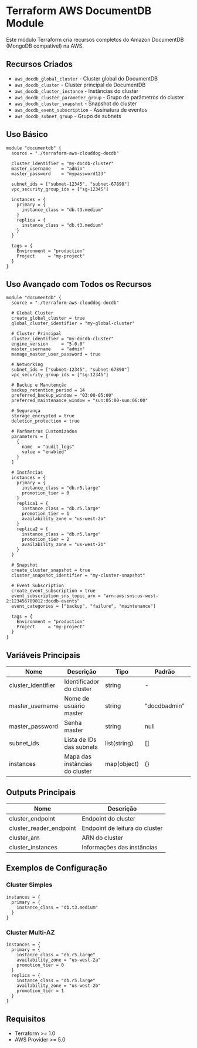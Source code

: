 # Terraform AWS DocumentDB Module

Este módulo Terraform cria recursos completos do Amazon DocumentDB (MongoDB compatível) na AWS.

## Recursos Criados

- `aws_docdb_global_cluster` - Cluster global do DocumentDB
- `aws_docdb_cluster` - Cluster principal do DocumentDB
- `aws_docdb_cluster_instance` - Instâncias do cluster
- `aws_docdb_cluster_parameter_group` - Grupo de parâmetros do cluster
- `aws_docdb_cluster_snapshot` - Snapshot do cluster
- `aws_docdb_event_subscription` - Assinatura de eventos
- `aws_docdb_subnet_group` - Grupo de subnets

## Uso Básico

```hcl
module "documentdb" {
  source = "./terraform-aws-clouddog-docdb"

  cluster_identifier = "my-docdb-cluster"
  master_username    = "admin"
  master_password    = "mypassword123"
  
  subnet_ids = ["subnet-12345", "subnet-67890"]
  vpc_security_group_ids = ["sg-12345"]

  instances = {
    primary = {
      instance_class = "db.t3.medium"
    }
    replica = {
      instance_class = "db.t3.medium"
    }
  }

  tags = {
    Environment = "production"
    Project     = "my-project"
  }
}
```

## Uso Avançado com Todos os Recursos

```hcl
module "documentdb" {
  source = "./terraform-aws-clouddog-docdb"

  # Global Cluster
  create_global_cluster = true
  global_cluster_identifier = "my-global-cluster"

  # Cluster Principal
  cluster_identifier = "my-docdb-cluster"
  engine_version     = "5.0.0"
  master_username    = "admin"
  manage_master_user_password = true
  
  # Networking
  subnet_ids = ["subnet-12345", "subnet-67890"]
  vpc_security_group_ids = ["sg-12345"]
  
  # Backup e Manutenção
  backup_retention_period = 14
  preferred_backup_window = "03:00-05:00"
  preferred_maintenance_window = "sun:05:00-sun:06:00"
  
  # Segurança
  storage_encrypted = true
  deletion_protection = true
  
  # Parâmetros Customizados
  parameters = [
    {
      name  = "audit_logs"
      value = "enabled"
    }
  ]
  
  # Instâncias
  instances = {
    primary = {
      instance_class = "db.r5.large"
      promotion_tier = 0
    }
    replica1 = {
      instance_class = "db.r5.large"
      promotion_tier = 1
      availability_zone = "us-west-2a"
    }
    replica2 = {
      instance_class = "db.r5.large"
      promotion_tier = 2
      availability_zone = "us-west-2b"
    }
  }
  
  # Snapshot
  create_cluster_snapshot = true
  cluster_snapshot_identifier = "my-cluster-snapshot"
  
  # Event Subscription
  create_event_subscription = true
  event_subscription_sns_topic_arn = "arn:aws:sns:us-west-2:123456789012:docdb-events"
  event_categories = ["backup", "failure", "maintenance"]

  tags = {
    Environment = "production"
    Project     = "my-project"
  }
}
```

## Variáveis Principais

| Nome | Descrição | Tipo | Padrão | Obrigatório |
|------|-----------|------|---------|-------------|
| cluster_identifier | Identificador do cluster | string | - | sim |
| master_username | Nome de usuário master | string | "docdbadmin" | não |
| master_password | Senha master | string | null | não |
| subnet_ids | Lista de IDs das subnets | list(string) | [] | não |
| instances | Mapa das instâncias do cluster | map(object) | {} | não |

## Outputs Principais

| Nome | Descrição |
|------|-----------|
| cluster_endpoint | Endpoint do cluster |
| cluster_reader_endpoint | Endpoint de leitura do cluster |
| cluster_arn | ARN do cluster |
| cluster_instances | Informações das instâncias |

## Exemplos de Configuração

### Cluster Simples
```hcl
instances = {
  primary = {
    instance_class = "db.t3.medium"
  }
}
```

### Cluster Multi-AZ
```hcl
instances = {
  primary = {
    instance_class = "db.r5.large"
    availability_zone = "us-west-2a"
    promotion_tier = 0
  }
  replica = {
    instance_class = "db.r5.large"
    availability_zone = "us-west-2b"
    promotion_tier = 1
  }
}
```

## Requisitos

- Terraform >= 1.0
- AWS Provider >= 5.0